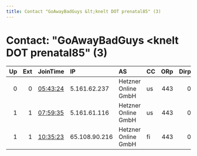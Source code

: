 ```yaml
---
title: Contact "GoAwayBadGuys &lt;knelt DOT prenatal85" (3)
---
```


# Contact: "GoAwayBadGuys &lt;knelt DOT prenatal85" (3)

|   Up |   Ext | JoinTime                                                                                              | IP            | AS                  | CC   |   ORp |   Dirp | OS    | Version   | Nickname     |   eFamMembers |
|-----:|------:|:------------------------------------------------------------------------------------------------------|:--------------|:--------------------|:-----|------:|-------:|:------|:----------|:-------------|--------------:|
|    0 |     0 | [05:43:24](https://nusenu.github.io/OrNetStats/w/relay/9EE0DCD75780F952CF483AA0CF32D621C1327473.html) | 5.161.62.237  | Hetzner Online GmbH | us   |   443 |      0 | Linux | 0.4.6.9   | Unnamed      |             1 |
|    1 |     1 | [07:59:35](https://nusenu.github.io/OrNetStats/w/relay/8672FCB6A49891AEADF3A68BA6F9D6997CE1B112.html) | 5.161.61.116  | Hetzner Online GmbH | us   |   443 |      0 | Linux | 0.4.6.9   | TheGentleman |             5 |
|    1 |     1 | [10:35:23](https://nusenu.github.io/OrNetStats/w/relay/246340B413C6115AFABD4F839B336026A173C628.html) | 65.108.90.216 | Hetzner Online GmbH | fi   |   443 |      0 | Linux | 0.4.6.9   | TheScoundrel |             5 |

